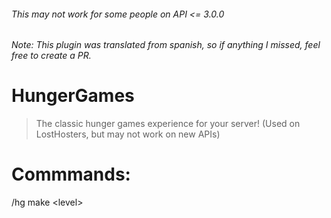 ###### This may not work for some people on API <= 3.0.0
###### Note: This plugin was translated from spanish, so if anything I missed, feel free to create a PR.
# HungerGames
> The classic hunger games experience for your server! (Used on LostHosters, but may not work on new APIs)
# Commmands:
/hg make \<level\>
